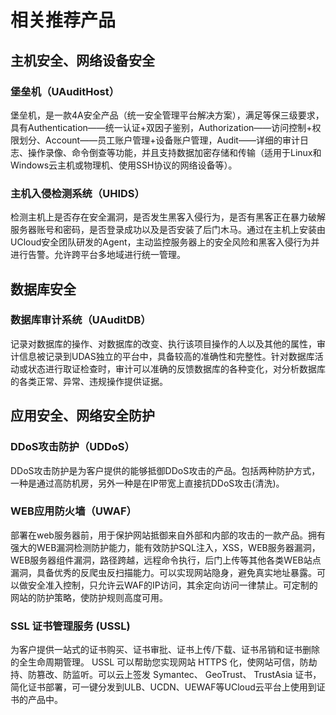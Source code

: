 

# 相关推荐产品

## 主机安全、网络设备安全

### 堡垒机（UAuditHost）

堡垒机，是一款4A安全产品（统一安全管理平台解决方案），满足等保三级要求，具有Authentication——统一认证+双因子鉴别，Authorization——访问控制+权限划分、Account——员工账户管理+设备账户管理，Audit——详细的审计日志、操作录像、命令倒查等功能，并且支持数据加密存储和传输（适用于Linux和Windows云主机或物理机、使用SSH协议的网络设备等）。

### 主机入侵检测系统（UHIDS）

检测主机上是否存在安全漏洞，是否发生黑客入侵行为，是否有黑客正在暴力破解服务器账号和密码，是否登录成功以及是否安装了后门木马。通过在主机上安装由UCloud安全团队研发的Agent，主动监控服务器上的安全风险和黑客入侵行为并进行告警。允许跨平台多地域进行统一管理。

## 数据库安全

### 数据库审计系统（UAuditDB）

记录对数据库的操作、对数据库的改变、执行该项目操作的人以及其他的属性，审计信息被记录到UDAS独立的平台中，具备较高的准确性和完整性。针对数据库活动或状态进行取证检查时，审计可以准确的反馈数据库的各种变化，对分析数据库的各类正常、异常、违规操作提供证据。

## 应用安全、网络安全防护

### DDoS攻击防护（UDDoS）

DDoS攻击防护是为客户提供的能够抵御DDoS攻击的产品。包括两种防护方式，一种是通过高防机房，另外一种是在IP带宽上直接抗DDoS攻击(清洗)。

### WEB应用防火墙（UWAF）

部署在web服务器前，用于保护网站抵御来自外部和内部的攻击的一款产品。拥有强大的WEB漏洞检测防护能力，能有效防护SQL注入，XSS，WEB服务器漏洞，WEB服务器组件漏洞，路径跨越，远程命令执行，后门上传等其他各类WEB站点漏洞，具备优秀的反爬虫反扫描能力。可以实现网站隐身，避免真实地址暴露。可以做安全准入控制，只允许云WAF的IP访问，其余定向访问一律禁止。可定制的网站的防护策略，使防护规则高度可用。

### SSL 证书管理服务 (USSL)

为客户提供一站式的证书购买、证书审批、证书上传/下载、证书吊销和证书删除的全生命周期管理。 USSL 可以帮助您实现网站 HTTPS
化，使网站可信，防劫持、防篡改、防监听。可以云上签发 Symantec、 GeoTrust、 TrustAsia
证书，简化证书部署，可一键分发到ULB、UCDN、UEWAF等UCloud云平台上使用到证书的产品中。
